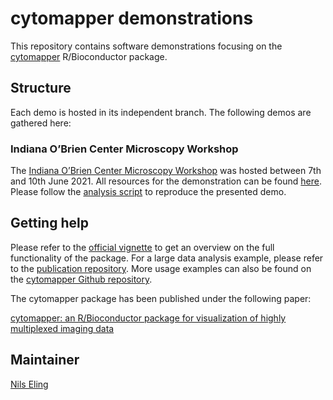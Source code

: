 # cytomapper demonstrations

This repository contains software demonstrations focusing on the [cytomapper](https://www.bioconductor.org/packages/release/bioc/html/cytomapper.html) R/Bioconductor package.

## Structure

Each demo is hosted in its independent branch.
The following demos are gathered here:

### Indiana O’Brien Center Microscopy Workshop

The [Indiana O’Brien Center Microscopy Workshop](http://static.medicine.iupui.edu/obrien/2021Schedule.pdf) was hosted between 7th and 10th June 2021.
All resources for the demonstration can be found [here](https://github.com/BodenmillerGroup/cytomapper_demos/tree/IndianaOBrienCentre).
Please follow the [analysis script](https://github.com/BodenmillerGroup/cytomapper_demos/blob/IndianaOBrienCentre/scripts/cytomapper_workshop.Rmd) to reproduce the presented demo.

## Getting help

Please refer to the [official vignette](https://www.bioconductor.org/packages/release/bioc/vignettes/cytomapper/inst/doc/cytomapper.html) to get an overview on the full functionality of the package.
For a large data analysis example, please refer to the [publication repository](https://bodenmillergroup.github.io/cytomapper_publication/).
More usage examples can also be found on the [cytomapper Github repository](https://github.com/BodenmillerGroup/cytomapper).

The cytomapper package has been published under the following paper:

[cytomapper: an R/Bioconductor package for visualization of highly multiplexed imaging data](https://academic.oup.com/bioinformatics/article/36/24/5706/6050702)

## Maintainer

[Nils Eling](https://github.com/nilseling)
